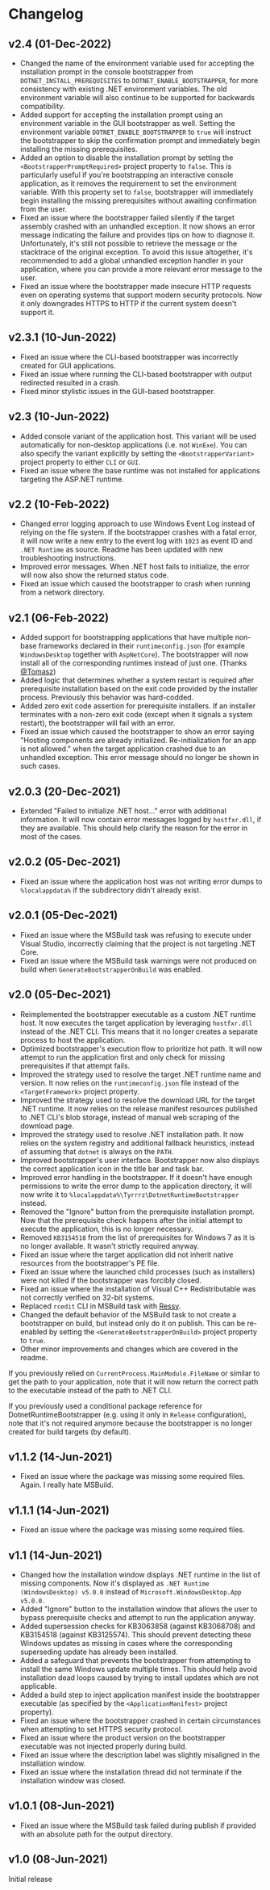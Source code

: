 # Changelog

## v2.4 (01-Dec-2022)

- Changed the name of the environment variable used for accepting the installation prompt in the console bootstrapper from `DOTNET_INSTALL_PREREQUISITES` to `DOTNET_ENABLE_BOOTSTRAPPER`, for more consistency with existing .NET environment variables. The old environment variable will also continue to be supported for backwards compatibility.
- Added support for accepting the installation prompt using an environment variable in the GUI bootstrapper as well. Setting the environment variable `DOTNET_ENABLE_BOOTSTRAPPER` to `true` will instruct the bootstrapper to skip the confirmation prompt and immediately begin installing the missing prerequisites.
- Added an option to disable the installation prompt by setting the `<BootstrapperPromptRequired>` project property to `false`. This is particularly useful if you're bootstrapping an interactive console application, as it removes the requirement to set the environment variable. With this property set to `false`, bootstrapper will immediately begin installing the missing prerequisites without awaiting confirmation from the user.
- Fixed an issue where the bootstrapper failed silently if the target assembly crashed with an unhandled exception. It now shows an error message indicating the failure and provides tips on how to diagnose it. Unfortunately, it's still not possible to retrieve the message or the stacktrace of the original exception. To avoid this issue altogether, it's recommended to add a global unhandled exception handler in your application, where you can provide a more relevant error message to the user.
- Fixed an issue where the bootstrapper made insecure HTTP requests even on operating systems that support modern security protocols. Now it only downgrades HTTPS to HTTP if the current system doesn't support it.

## v2.3.1 (10-Jun-2022)

- Fixed an issue where the CLI-based bootstrapper was incorrectly created for GUI applications.
- Fixed an issue where running the CLI-based bootstrapper with output redirected resulted in a crash.
- Fixed minor stylistic issues in the GUI-based bootstrapper.

## v2.3 (10-Jun-2022)

- Added console variant of the application host. This variant will be used automatically for non-desktop applications (i.e. not `WinExe`). You can also specify the variant explicitly by setting the `<BootstrapperVariant>` project property to either `CLI` or `GUI`.
- Fixed an issue where the base runtime was not installed for applications targeting the ASP.NET runtime.

## v2.2 (10-Feb-2022)

- Changed error logging approach to use Windows Event Log instead of relying on the file system. If the bootstrapper crashes with a fatal error, it will now write a new entry to the event log with `1023` as event ID and `.NET Runtime` as source. Readme has been updated with new troubleshooting instructions.
- Improved error messages. When .NET host fails to initialize, the error will now also show the returned status code.
- Fixed an issue which caused the bootstrapper to crash when running from a network directory.

## v2.1 (06-Feb-2022)

- Added support for bootstrapping applications that have multiple non-base frameworks declared in their `runtimeconfig.json` (for example `WindowsDesktop` together with `AspNetCore`). The bootstrapper will now install all of the corresponding runtimes instead of just one. (Thanks [@Tomasz](https://github.com/Misiu))
- Added logic that determines whether a system restart is required after prerequisite installation based on the exit code provided by the installer process. Previously this behavior was hard-codded.
- Added zero exit code assertion for prerequisite installers. If an installer terminates with a non-zero exit code (except when it signals a system restart), the bootstrapper will fail with an error.
- Fixed an issue which caused the bootstrapper to show an error saying "Hosting components are already initialized. Re-initialization for an app is not allowed." when the target application crashed due to an unhandled exception. This error message should no longer be shown in such cases.

## v2.0.3 (20-Dec-2021)

- Extended "Failed to initialize .NET host..." error with additional information. It will now contain error messages logged by `hostfxr.dll`, if they are available. This should help clarify the reason for the error in most of the cases.

## v2.0.2 (05-Dec-2021)

- Fixed an issue where the application host was not writing error dumps to `%localappdata%` if the subdirectory didn't already exist.

## v2.0.1 (05-Dec-2021)

- Fixed an issue where the MSBuild task was refusing to execute under Visual Studio, incorrectly claiming that the project is not targeting .NET Core.
- Fixed an issue where the MSBuild task warnings were not produced on build when `GenerateBootstrapperOnBuild` was enabled.

## v2.0 (05-Dec-2021)

- Reimplemented the bootstrapper executable as a custom .NET runtime host. It now executes the target application by leveraging `hostfxr.dll` instead of the .NET CLI. This means that it no longer creates a separate process to host the application.
- Optimized bootstrapper's execution flow to prioritize hot path. It will now attempt to run the application first and only check for missing prerequisites if that attempt fails.
- Improved the strategy used to resolve the target .NET runtime name and version. It now relies on the `runtimeconfig.json` file instead of the `<TargetFramework>` project property.
- Improved the strategy used to resolve the download URL for the target .NET runtime. It now relies on the release manifest resources published to .NET CLI's blob storage, instead of manual web scraping of the download page.
- Improved the strategy used to resolve .NET installation path. It now relies on the system registry and additional fallback heuristics, instead of assuming that `dotnet` is always on the `PATH`.
- Improved bootstrapper's user interface. Bootstrapper now also displays the correct application icon in the title bar and task bar.
- Improved error handling in the bootstrapper. If it doesn't have enough permissions to write the error dump to the application directory, it will now write it to `%localappdata%\Tyrrrz\DotnetRuntimeBootstrapper` instead.
- Removed the "Ignore" button from the prerequisite installation prompt. Now that the prerequisite check happens after the initial attempt to execute the application, this is no longer necessary.
- Removed `KB3154518` from the list of prerequisites for Windows 7 as it is no longer available. It wasn't strictly required anyway.
- Fixed an issue where the target application did not inherit native resources from the bootstrapper's PE file.
- Fixed an issue where the launched child processes (such as installers) were not killed if the bootstrapper was forcibly closed.
- Fixed an issue where the installation of Visual C++ Redistributable was not correctly verified on 32-bit systems.
- Replaced `rcedit` CLI in MSBuild task with [Ressy](https://github.com/Tyrrrz/Ressy).
- Changed the default behavior of the MSBuild task to not create a bootstrapper on build, but instead only do it on publish. This can be re-enabled by setting the `<GenerateBootstrapperOnBuild>` project property to `true`.
- Other minor improvements and changes which are covered in the readme.

If you previously relied on `CurrentProcess.MainModule.FileName` or similar to get the path to your application, note that it will now return the correct path to the executable instead of the path to .NET CLI.

If you previously used a conditional package reference for DotnetRuntimeBootstrapper (e.g. using it only in `Release` configuration), note that it's not required anymore because the bootstrapper is no longer created for build targets (by default).

## v1.1.2 (14-Jun-2021)

- Fixed an issue where the package was missing some required files. Again. I really hate MSBuild.

## v1.1.1 (14-Jun-2021)

- Fixed an issue where the package was missing some required files.

## v1.1 (14-Jun-2021)

- Changed how the installation window displays .NET runtime in the list of missing components. Now it's displayed as `.NET Runtime (WindowsDesktop) v5.0.0` instead of `Microsoft.WindowsDesktop.App v5.0.0`.
- Added "Ignore" button to the installation window that allows the user to bypass prerequisite checks and attempt to run the application anyway.
- Added supersession checks for KB3063858 (against KB3068708) and KB3154518 (against KB3125574). This should prevent detecting these Windows updates as missing in cases where the corresponding superseding update has already been installed.
- Added a safeguard that prevents the bootstrapper from attempting to install the same Windows update multiple times. This should help avoid installation dead loops caused by trying to install updates which are not applicable.
- Added a build step to inject application manifest inside the bootstrapper executable (as specified by the `<ApplicationManifest>` project property).
- Fixed an issue where the bootstrapper crashed in certain circumstances when attempting to set HTTPS security protocol.
- Fixed an issue where the product version on the bootstrapper executable was not injected properly during build.
- Fixed an issue where the description label was slightly misaligned in the installation window.
- Fixed an issue where the installation thread did not terminate if the installation window was closed.

## v1.0.1 (08-Jun-2021)

- Fixed an issue where the MSBuild task failed during publish if provided with an absolute path for the output directory.

## v1.0 (08-Jun-2021)

Initial release